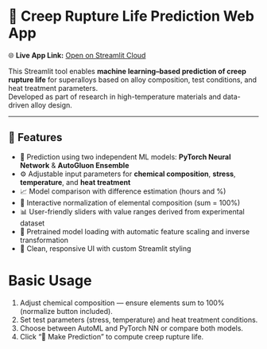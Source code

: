# 🔬 Creep Rupture Life Prediction Web App  
🌐 **Live App Link:** [Open on Streamlit Cloud](https://creeppredictor.streamlit.app/)  


This Streamlit tool enables **machine learning–based prediction of creep rupture life** for superalloys based on alloy composition, test conditions, and heat treatment parameters.  
Developed as part of research in high-temperature materials and data-driven alloy design.  

---

## 🚀 Features  
- 🧠 Prediction using two independent ML models: **PyTorch Neural Network** & **AutoGluon Ensemble**  
- ⚙️ Adjustable input parameters for **chemical composition**, **stress**, **temperature**, and **heat treatment**  
- 📈 Model comparison with difference estimation (hours and %)  
- 🧩 Interactive normalization of elemental composition (sum = 100%)  
- 📊 User-friendly sliders with value ranges derived from experimental dataset  
- 💾 Pretrained model loading with automatic feature scaling and inverse transformation  
- 🎨 Clean, responsive UI with custom Streamlit styling

# Basic Usage

1. Adjust chemical composition — ensure elements sum to 100% (normalize button included).
2. Set test parameters (stress, temperature) and heat treatment conditions.
3. Choose between AutoML and PyTorch NN or compare both models.
4. Click “🚀 Make Prediction” to compute creep rupture life.



